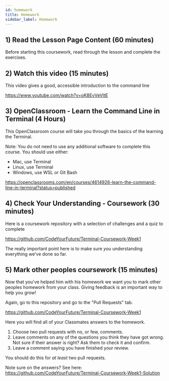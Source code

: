 ```yaml
---
id: homework
title: Homework
sidebar_label: Homework
---
```


## 1) Read the Lesson Page Content (60 minutes)

Before starting this coursework, read through the lesson and complete the exercises.

## 2) Watch this video (15 minutes)

This video gives a good, accessible introduction to the command line

https://www.youtube.com/watch?v=oK8EvVeVltE

## 3) OpenClassroom - Learn the Command Line in Terminal (4 Hours)

This OpenClassroom course will take you through the basics of the learning the Terminal.

Note: You do not need to use any additional software to complete this course. You should use either:

- Mac, use Terminal
- Linux, use Terminal
- Windows, use WSL or Git Bash

https://openclassrooms.com/en/courses/4614926-learn-the-command-line-in-terminal?status=published

## 4) Check Your Understanding - Coursework (30 minutes)

Here is a coursework repository with a selection of challenges and a quiz to complete

https://github.com/CodeYourFuture/Terminal-Coursework-Week1

The really important point here is to make sure _you_ understanding everything we've done so far.

## 5) Mark other peoples coursework (15 minutes)

Now that you've helped him with his homework we want you to mark other peoples homework from your class. Giving feedback is an important way to help you grow!

Again, go to this repository and go to the "Pull Requests" tab.

https://github.com/CodeYourFuture/Terminal-Coursework-Week1

Here you will find all of your Classmates answers to the homework.

1. Choose two pull requests with no, or few, comments.
2. Leave comments on any of the questions you think they have got wrong. Not sure if their answer is right? Ask them to check it and confirm.
3. Leave a comment saying you have finished your review.

You should do this for _at least_ two pull requests.

Note sure on the answers? See here: https://github.com/CodeYourFuture/Terminal-Coursework-Week1-Solution
